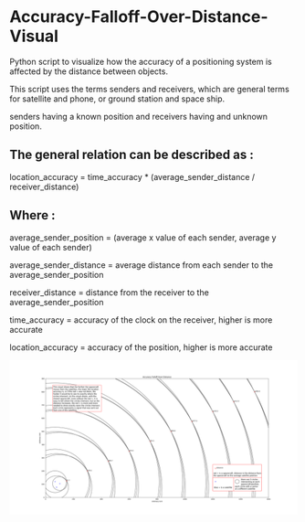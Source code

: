 # Accuracy-Falloff-Over-Distance-Visual

Python script to visualize how the accuracy of a positioning system is affected by the distance between objects.

This script uses the terms senders and receivers, which are general terms for satellite and phone, or ground station and space ship.

senders having a known position and receivers having and unknown position.


## The general relation can be described as :

location_accuracy = time_accuracy * (average_sender_distance / receiver_distance)


## Where :

average_sender_position = (average x value of each sender, average y value of each sender)

average_sender_distance = average distance from each sender to the average_sender_position

receiver_distance = distance from the receiver to the average_sender_position

time_accuracy = accuracy of the clock on the receiver, higher is more accurate

location_accuracy = accuracy of the position, higher is more accurate

![Alt text](Accuracy-Falloff-Over-Distance.png?raw=true "Title")
